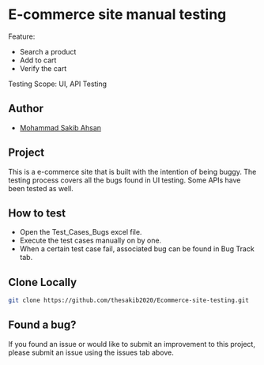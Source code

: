 # E-commerce site manual testing

Feature:
* Search a product
* Add to cart
* Verify the cart

Testing Scope: UI, API Testing

## Author
- [Mohammad Sakib Ahsan](https://github.com/thesakib2020)

## Project
This is a e-commerce site that is built with the intention of being buggy. The testing process covers all the bugs found in UI testing. Some APIs have been tested as well.

## How to test
* Open the Test_Cases_Bugs excel file.
* Execute the test cases manually on by one. 
* When a certain test case fail, associated bug can be found in Bug Track tab.

## Clone Locally
```bash
git clone https://github.com/thesakib2020/Ecommerce-site-testing.git
```

## Found a bug?
If you found an issue or would like to submit an improvement to this project, please submit an issue using the issues tab above. 
